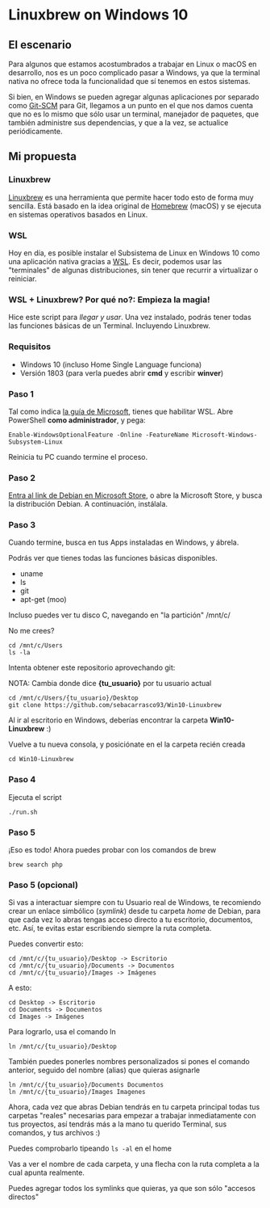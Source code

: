 

# Linuxbrew on Windows 10

## El escenario

Para algunos que estamos acostumbrados a trabajar en Linux o macOS en desarrollo, nos es un poco complicado pasar a Windows, ya que la terminal nativa no ofrece toda la funcionalidad que sí tenemos en estos sistemas.

Si bien, en Windows se pueden agregar algunas aplicaciones por separado como [Git-SCM](https://git-scm.com/) para Git, llegamos a un punto en el que nos damos cuenta que no es lo mismo que sólo usar un terminal, manejador de paquetes, que también administre sus dependencias, y que a la vez, se actualice periódicamente.

## Mi propuesta

### Linuxbrew
[Linuxbrew](https://linuxbrew.sh/) es una herramienta que permite hacer todo esto de forma muy sencilla. Está basado en la idea original de [Homebrew](https://brew.sh/) (macOS) y se ejecuta en sistemas operativos basados en Linux.

### WSL
Hoy en día, es posible instalar el Subsistema de Linux en Windows 10 como una aplicación nativa gracias a [WSL](https://docs.microsoft.com/en-us/windows/wsl/install-win10). Es decir, podemos usar las "terminales" de algunas distribuciones, sin tener que recurrir a virtualizar o reiniciar.

### WSL + Linuxbrew? Por qué no?: Empieza la magia!
Hice este script para *llegar y usar*. Una vez instalado, podrás tener todas las funciones básicas de un Terminal. Incluyendo Linuxbrew.

### Requisitos

 - Windows 10 (incluso Home Single Language funciona)
 - Versión 1803 (para verla puedes abrir **cmd** y escribir **winver**)

### Paso 1
Tal como indica [la guía de Microsoft](https://docs.microsoft.com/en-us/windows/wsl/install-win10), tienes que habilitar WSL. Abre PowerShell **como administrador**, y pega:
```
Enable-WindowsOptionalFeature -Online -FeatureName Microsoft-Windows-Subsystem-Linux
```
Reinicia tu PC cuando termine el proceso.


### Paso 2
[Entra al link de Debian en Microsoft Store](https://www.microsoft.com/store/productId/9MSVKQC78PK6), o abre la Microsoft Store, y busca la distribución Debian. A continuación, instálala.

### Paso 3
Cuando termine, busca en tus Apps instaladas en Windows, y ábrela.

Podrás ver que tienes todas las funciones básicas disponibles.

 - uname
 - ls
 - git
 - apt-get (moo)

Incluso puedes ver tu disco C, navegando en "la partición" /mnt/c/

No me crees?
```
cd /mnt/c/Users
ls -la
```
Intenta obtener este repositorio aprovechando git:

NOTA: Cambia donde dice **{tu_usuario}** por tu usuario actual

```
cd /mnt/c/Users/{tu_usuario}/Desktop
git clone https://github.com/sebacarrasco93/Win10-Linuxbrew
```

Al ir al escritorio en Windows, deberías encontrar la carpeta **Win10-Linuxbrew** :)

Vuelve a tu nueva consola, y posiciónate en el la carpeta recién creada
```
cd Win10-Linuxbrew
```

### Paso 4
Ejecuta el script
```
./run.sh
```

### Paso 5
¡Eso es todo! Ahora puedes probar con los comandos de brew
```
brew search php
```

### Paso 5 (opcional)
Si vas a interactuar siempre con tu Usuario real de Windows, te recomiendo crear un enlace simbólico (*symlink*) desde tu carpeta *home* de Debian, para que cada vez lo abras tengas acceso directo a tu escritorio, documentos, etc. Así, te evitas estar escribiendo siempre la ruta completa.

Puedes convertir esto:
```
cd /mnt/c/{tu_usuario}/Desktop -> Escritorio
cd /mnt/c/{tu_usuario}/Documents -> Documentos
cd /mnt/c/{tu_usuario}/Images -> Imágenes
```

A esto:
```
cd Desktop -> Escritorio
cd Documents -> Documentos
cd Images -> Imágenes
```

Para lograrlo, usa el comando ln
```
ln /mnt/c/{tu_usuario}/Desktop
```

También puedes ponerles nombres personalizados si pones el comando anterior, seguido del nombre (alias) que quieras asignarle
```
ln /mnt/c/{tu_usuario}/Documents Documentos
ln /mnt/c/{tu_usuario}/Images Imagenes
```

Ahora, cada vez que abras Debian tendrás en tu carpeta principal todas tus carpetas "reales" necesarias para empezar a trabajar inmediatamente con tus proyectos, así tendrás más a la mano tu querido Terminal, sus comandos, y tus archivos :)

Puedes comprobarlo tipeando `ls -al` en el home

Vas a ver el nombre de cada carpeta, y una flecha con la ruta completa a la cual apunta realmente.

Puedes agregar todos los symlinks que quieras, ya que son sólo "accesos directos"
